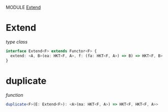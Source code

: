 MODULE [Extend](https://github.com/gcanti/fp-ts/blob/master/src/Extend.ts)
# Extend
*type class*
```ts
interface Extend<F> extends Functor<F> {
  extend: <A, B>(ea: HKT<F, A>, f: (fa: HKT<F, A>) => B) => HKT<F, B>
}
```
# duplicate
*function*
```ts
duplicate<F>(E: Extend<F>): <A>(ma: HKT<F, A>) => HKT<F, HKT<F, A>> 
```